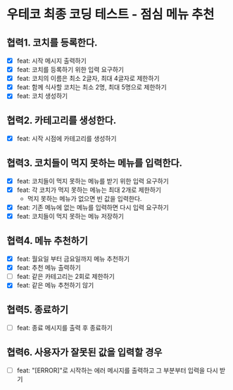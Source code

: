 # 우테코 최종 코딩 테스트 - 점심 메뉴 추천

## 협력1. 코치를 등록한다.

- [x] feat: 시작 메시지 출력하기
- [x] feat: 코치를 등록하기 위한 입력 요구하기
- [x] feat: 코치의 이름은 최소 2글자, 최대 4글자로 제한하기
- [x] feat: 함께 식사할 코치는 최소 2명, 최대 5명으로 제한하기
- [x] feat: 코치 생성하기

## 협력2. 카테고리를 생성한다.

- [x] feat: 시작 시점에 카테고리를 생성하기

## 협력3. 코치들이 먹지 못하는 메뉴를 입력한다.

- [x] feat: 코치들이 먹지 못하는 메뉴를 받기 위한 입력 요구하기
- [x] feat: 각 코치가 먹지 못하는 메뉴는 최대 2개로 제한하기
  - 먹지 못하는 메뉴가 없으면 빈 값을 입력한다.
- [x] feat: 기존 메뉴에 없는 메뉴를 입력하면 다시 입력 요구하기
- [x] feat: 코치들이 먹지 못하는 메뉴 저장하기

## 협력4. 메뉴 추천하기

- [x] feat: 월요일 부터 금요일까지 메뉴 추천하기
- [x] feat: 추천 메뉴 출력하기
- [ ] feat: 같은 카테고리는 2회로 제한하기
- [x] feat: 같은 메뉴 추천하기 않기

## 협력5. 종료하기

- [ ] feat: 종료 메시지를 출력 후 종료하기

## 협력6. 사용자가 잘못된 값을 입력할 경우

- [ ] feat: "[ERROR]"로 시작하는 에러 메시지를 출력하고 그 부분부터 입력을 다시 받기
